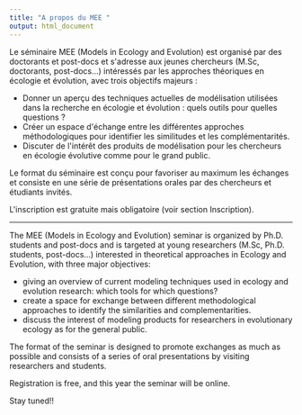 ```yaml
---
title: "A propos du MEE "
output: html_document
---
```

Le séminaire MEE (Models in Ecology and Evolution) est organisé par des doctorants et post-docs et s'adresse aux jeunes chercheurs (M.Sc, doctorants, post-docs...) intéressés par les approches théoriques en écologie et évolution, avec trois objectifs majeurs :

* Donner un aperçu des techniques actuelles de modélisation utilisées dans la recherche en écologie et évolution : quels outils pour quelles questions ?
* Créer un espace d'échange entre les différentes approches méthodologiques pour identifier les similitudes et les complémentarités.
* Discuter de l'intérêt des produits de modélisation pour les chercheurs en écologie évolutive comme pour le grand public.

Le format du séminaire est conçu pour favoriser au maximum les échanges et consiste en une série de présentations orales par des chercheurs et étudiants invités.

L'inscription est gratuite mais obligatoire (voir section Inscription). 

---------------------------------------------------------------------

The MEE (Models in Ecology and Evolution) seminar is organized by Ph.D. students and post-docs and is targeted at young researchers (M.Sc, Ph.D. students, post-docs...) interested in theoretical approaches in Ecology and Evolution, with three major objectives:

* giving an overview of current modeling techniques used in ecology and evolution research: which tools for which questions?
*  create a space for exchange between different methodological approaches to identify the similarities and complementarities.
*  discuss the interest of modeling products for researchers in evolutionary ecology as for the general public.

The format of the seminar is designed to promote exchanges as much as possible and consists of a series of oral presentations by visiting researchers and students.

Registration is free, and this year the seminar will be online.

Stay tuned!!